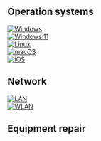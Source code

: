 ## Operation systems
[![Windows](https://img.shields.io/badge/Windows-0078D6?style=for-the-badge&logo=windows&logoColor=white)](https://github.com/fixikscz/Fixpedia/blob/main/OS/win10/win10.md)  
[![Windows 11](https://img.shields.io/badge/Windows%2011-%230079d5.svg?style=for-the-badge&logo=Windows%2011&logoColor=white)](https://github.com/fixikscz/Fixpedia/blob/main/OS/win11/win11.md)  
[![Linux](https://img.shields.io/badge/Linux-FCC624?style=for-the-badge&logo=linux&logoColor=black)](https://github.com/fixikscz/Fixpedia/blob/main/OS/linux/linux.md)  
[![macOS](https://img.shields.io/badge/mac%20os-000000?style=for-the-badge&logo=macos&logoColor=F0F0F0)](https://github.com/fixikscz/Fixpedia/blob/main/OS/OSX/osx.md)  
[![iOS](https://img.shields.io/badge/iOS-000000?style=for-the-badge&logo=ios&logoColor=white)](https://github.com/fixikscz/Fixpedia/blob/main/OS/IOS/ios.md)  
## Network
[![LAN ](https://img.shields.io/badge/LAN-blue?style=for-the-badge)](https://www.google.com)  
[![WLAN](https://img.shields.io/badge/WLAN-green?style=for-the-badge)](https://www.google.com)    
## Equipment repair
